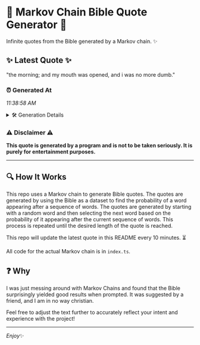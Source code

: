 # 📖 Markov Chain Bible Quote Generator 📖

Infinite quotes from the Bible generated by a Markov chain. ✨

## ✨ Latest Quote ✨
"the morning; and my mouth was opened, and i was no more dumb."

### ⏰ Generated At
*11:38:58 AM*

<details>
    <summary>🛠️ Generation Details</summary>
    <p>
        <strong>🌱 Seed:</strong> the<br>
        <strong>🔄 Iterations:</strong> 12<br>
        <strong>📜 Context History:</strong><br>[ the ]: morning;<br>[ the, morning; ]: and<br>[ the, morning;, and ]: my<br>[ the, morning;, and, my ]: mouth<br>[ the, morning;, and, my, mouth ]: was<br>[ the, morning;, and, my, mouth, was ]: opened,<br>[ morning;, and, my, mouth, was, opened, ]: and<br>[ and, my, mouth, was, opened,, and ]: i<br>[ my, mouth, was, opened,, and, i ]: was<br>[ mouth, was, opened,, and, i, was ]: no<br>[ was, opened,, and, i, was, no ]: more<br>[ opened,, and, i, was, no, more ]: dumb.<br>
    </p>
</details>

### ⚠️ Disclaimer ⚠️
**This quote is generated by a program and is not to be taken seriously. It is purely for entertainment purposes.**

---

## 🔍 How It Works

This repo uses a Markov chain to generate Bible quotes. The quotes are generated by using the Bible as a dataset to find the probability of a word appearing after a sequence of words. The quotes are generated by starting with a random word and then selecting the next word based on the probability of it appearing after the current sequence of words. This process is repeated until the desired length of the quote is reached.

This repo will update the latest quote in this README every 10 minutes. ⏳

All code for the actual Markov chain is in `index.ts`.

## ❓ Why

I was just messing around with Markov Chains and found that the Bible surprisingly yielded good results when prompted. 
It was suggested by a friend, and I am in no way christian.

Feel free to adjust the text further to accurately reflect your intent and experience with the project!

---

*Enjoy*✨
